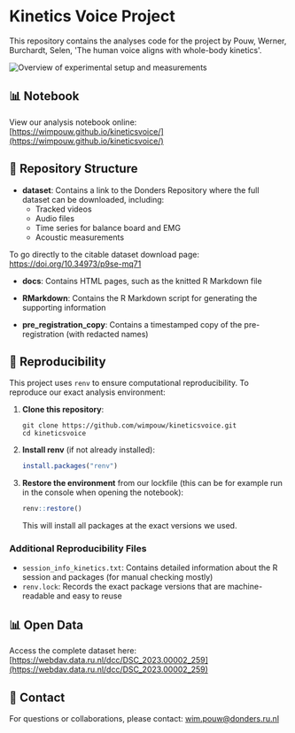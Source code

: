 # Kinetics Voice Project

This repository contains the analyses code for the project by Pouw, Werner, Burchardt, Selen, 'The human voice aligns with whole-body kinetics'.

![Overview of experimental setup and measurements](datasetexample.png)

## 📊 Notebook

View our analysis notebook online: [https://wimpouw.github.io/kineticsvoice/](https://wimpouw.github.io/kineticsvoice/)

## 📁 Repository Structure

- **dataset**: Contains a link to the Donders Repository where the full dataset can be downloaded, including:
  - Tracked videos
  - Audio files
  - Time series for balance board and EMG
  - Acoustic measurements

To go directly to the citable dataset download page: https://doi.org/10.34973/p9se-mq71

- **docs**: Contains HTML pages, such as the knitted R Markdown file

- **RMarkdown**: Contains the R Markdown script for generating the supporting information

- **pre_registration_copy**: Contains a timestamped copy of the pre-registration (with redacted names)

## 🔄 Reproducibility

This project uses `renv` to ensure computational reproducibility. To reproduce our exact analysis environment:

1. **Clone this repository**:
   ```
   git clone https://github.com/wimpouw/kineticsvoice.git
   cd kineticsvoice
   ```

2. **Install renv** (if not already installed):
   ```r
   install.packages("renv")
   ```

3. **Restore the environment** from our lockfile (this can be for example run in the console when opening the notebook):
   ```r
   renv::restore()
   ```
   This will install all packages at the exact versions we used.

### Additional Reproducibility Files

- `session_info_kinetics.txt`: Contains detailed information about the R session and packages (for manual checking mostly)
- `renv.lock`: Records the exact package versions that are machine-readable and easy to reuse

## 📊 Open Data
Access the complete dataset here: [https://webdav.data.ru.nl/dcc/DSC_2023.00002_259](https://webdav.data.ru.nl/dcc/DSC_2023.00002_259)

## 📧 Contact
For questions or collaborations, please contact: wim.pouw@donders.ru.nl